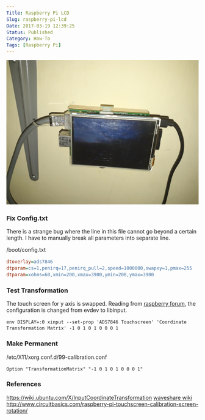 ```yaml
---
Title: Raspberry Pi LCD
Slug: raspberry-pi-lcd
Date: 2017-03-19 12:39:25
Status: Published
Category: How-To
Tags: [Raspberry Pi]
---
```

[![raspberry][q1]][1]

### Fix Config.txt
There is a strange bug where the line in this file cannot go beyond a certain length. I have to manually break all parameters into separate line.

/boot/config.txt
```ini
dtoverlay=ads7846
dtparam=cs=1,penirq=17,penirq_pull=2,speed=1000000,swapxy=1,pmax=255
dtparam=xohms=60,xmin=200,xmax=3900,ymin=200,ymax=3900
```
### Test Transformation
The touch screen for y axis is swapped. Reading from [raspberry forum][forum], the configuration is changed from evdev to libinput.
```shell
env DISPLAY=:0 xinput --set-prop 'ADS7846 Touchscreen' 'Coordinate Transformation Matrix' -1 0 1 0 1 0 0 0 1
```

### Make Permanent
/etc/X11/xorg.conf.d/99-calibration.conf
```text
Option "TransformationMatrix" "-1 0 1 0 1 0 0 0 1"
```

### References
https://wiki.ubuntu.com/X/InputCoordinateTransformation
[waveshare wiki](http://www.waveshare.com/wiki/3.5inch_RPi_LCD_(B))
http://www.circuitbasics.com/raspberry-pi-touchscreen-calibration-screen-rotation/

[forum]: https://www.raspberrypi.org/forums/viewtopic.php?f=28&t=172025

[q1]: raspi.jpg
[1]: raspi.jpg (click to enlarge)
